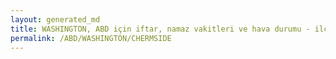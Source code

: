 ```yaml
---
layout: generated_md
title: WASHINGTON, ABD için iftar, namaz vakitleri ve hava durumu - ilçe/eyalet seç
permalink: /ABD/WASHINGTON/CHERMSIDE
---
```


<script type="text/javascript">
  var country = ABD;
  var city = WASHINGTON;
  var state = CHERMSIDE;
  var lat = 72;
  var lon = 21;
</script>
